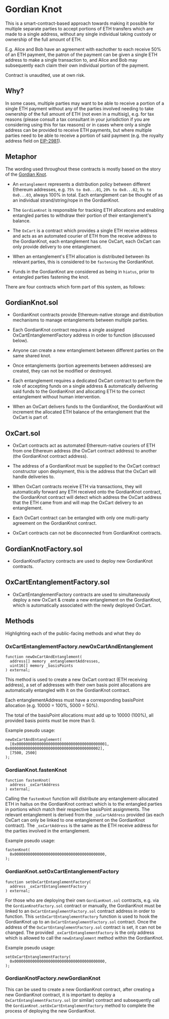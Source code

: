 # Gordian Knot

This is a smart-contract-based approach towards making it possible for multiple separate parties to accept portions of ETH transfers which are made to a single address, without any single individual taking custody or ownership of the full amount of ETH.

E.g. Alice and Bob have an agreement with eachother to each receive 50% of an ETH payment, the patron of the payment can be given a single ETH address to make a single transaction to, and Alice and Bob may subsequently each claim their own individual portion of the payment.

Contract is unaudited, use at own risk.


## Why?

In some cases, multiple parties may want to be able to receive a portion of a single ETH payment without any of the parties involved needing to take ownership of the full amount of ETH (not even in a multisig), e.g. for tax reasons (please consult a tax consultant in your jurisdiction if you are considering using this for tax reasons) or in cases where only a single address can be provided to receive ETH payments, but where multiple parties need to be able to receive a portion of said payment (e.g. the royalty address field on [EIP-2981](https://github.com/VexyCats/EIPs/blob/master/EIPS/eip-2981.md)).


## Metaphor

The wording used throughout these contracts is mostly based on the story of the [Gordian Knot](https://en.wikipedia.org/wiki/Gordian_Knot).

- An `entanglement` represents a distribution policy between different Ethereum addresses, e.g. `75% to 0x0...01`, `20% to 0x0...02`, `5% to 0x0...03`, always 100% in total. Each entanglement can be thought of as an individual strand/string/rope in the GordianKnot.

- The `GordianKnot` is responsible for tracking ETH allocations and enabling entangled parties to withdraw their portion of their entanglement's balance.

- The `OxCart` is a contract which provides a single ETH receive address and acts as an automated courier of ETH from the receive address to the GordianKnot, each entanglement has one OxCart, each OxCart can only provide delivery to one entanglement.

- When an entanglement's ETH allocation is distributed between its relevant parties, this is considered to be `fastening` the GordianKnot.

- Funds in the GordianKnot are considered as being in `hiatus`, prior to entangled parties fastening the knot.

There are four contracts which form part of this system, as follows:


## GordianKnot.sol

- GordianKnot contracts provide Ethereum-native storage and distribution mechanisms to manage entanglements between multiple parties.

- Each GordianKnot contract requires a single assigned OxCartEntanglementFactory address in order to function (discussed below).

- Anyone can create a new entanglement between different parties on the same shared knot.

- Once entanglements (portion agreements between addresses) are created, they can not be modified or destroyed.

- Each entanglement requires a dedicated OxCart contract to perform the role of accepting funds on a single address & automatically delivering said funds to the GordianKnot and allocating ETH to the correct entanglement without human intervention.

- When an OxCart delivers funds to the GordianKnot, the GordianKnot will increment the allocated ETH balance of the entanglement that the OxCart is part of.


## OxCart.sol

- OxCart contracts act as automated Ethereum-native couriers of ETH from one Ethereum address (the OxCart contract address) to another (the GordianKnot contract address).

- The address of a GordianKnot must be supplied to the OxCart contract constructor upon deployment, this is the address that the OxCart will handle deliveries to.

- When OxCart contracts receive ETH via transactions, they will automatically forward any ETH received onto the GordianKnot contract, the GordianKnot contract will detect which address the OxCart address that the ETH came from and will map the OxCart delivery to an entanglement.

- Each OxCart contract can be entangled with only one multi-party agreement on the GordianKnot contract.

- OxCart contracts can not be disconnected from GordianKnot contracts.

## GordianKnotFactory.sol

- GordianKnotFactory contracts are used to deploy new GordianKnot contracts.

## OxCartEntanglementFactory.sol

- OxCartEntanglementFactory contracts are used to simultaneously deploy a new OxCart & create a new entanglement on the GordianKnot, which is automatically associated with the newly deployed OxCart.
## Methods

Highlighting each of the public-facing methods and what they do


### OxCartEntanglementFactory.newOxCartAndEntanglement

```solidity
function newOxCartAndEntanglement(
  address[] memory _entanglementAddresses,
  uint16[] memory _basisPoints
) external;
```

This method is used to create a new OxCart contract (ETH receiving address), a set of addresses with their own basis point allocations are automatically entangled with it on the GordianKnot contract.

Each entanglementAddress must have a corresponding basisPoint allocation (e.g. 10000 = 100%, 5000 = 50%).

The total of the basisPoint allocations must add up to 10000 (100%), all provided basis points must be more than 0.

Example pseudo usage:

```solidity
newOxCartAndEntanglement(
  [0x0000000000000000000000000000000000000001, 0x0000000000000000000000000000000000000002],
  [7500, 2500]
);
```

### GordianKnot.fastenKnot

```solidity
function fastenKnot(
  address _oxCartAddress
) external;
```

Calling the `fastenKnot` function will distribute any entanglement-allocated ETH in haitus on the GordianKnot contract which is to the entangled parties in portions which match their respective basisPoint assignments. The relevant entanglement is derived from the `_oxCartAddress` provided (as each OxCart can only be linked to one entanglement on the GordianKnot contract). The `_oxCartAddress` is the same as the ETH receive address for the parties involved in the entanglement.

Example pseudo usage:

```solidity
fastenKnot(
  0x0000000000000000000000000000000000000000,
);
```

### GordianKnot.setOxCartEntanglementFactory

```solidity
function setOxCartEntanglementFactory(
  address _oxCartEntanglementFactory
) external;
```

For those who are deploying their own `GordianKnot.sol` contracts, e.g. via the `GordianKnotFactory.sol` contract or manually, the GordianKnot must be linked to an `OxCartEntanglementFactory.sol` contract address in order to function. This `setOxCartEntanglementFactory` function is used to hook the GordianKnot up to an `OxCartEntanglementFactory.sol` contract. Once the address of the `OxCartEntanglementFactory.sol` contract is set, it can not be changed. The provided `_oxCartEntanglementFactory` is the only address which is allowed to call the `newEntanglement` method within the GordianKnot.

Example pseudo usage:

```solidity
setOxCartEntanglementFactory(
  0x0000000000000000000000000000000000000000,
);
```

### GordianKnotFactory.newGordianKnot

This can be used to create a new GordianKnot contract, after creating a new GordianKnot contract, it is important to deploy a `OxCartEntanglementFactory.sol` (or similar) contract and subsequently call the `GordianKnot.setOxCartEntanglementFactory` method to complete the process of deploying the new GordianKnot.
